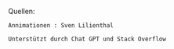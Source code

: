 Quellen:

    Annimationen : Sven Lilienthal

    Unterstützt durch Chat GPT und Stack Overflow
    